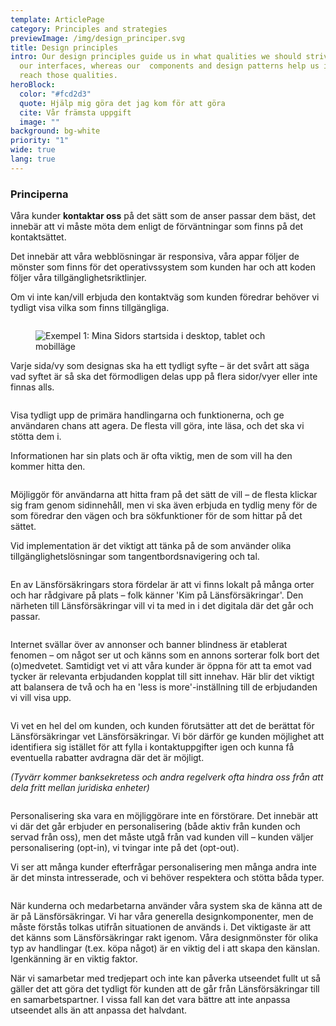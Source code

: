 ```yaml
---
template: ArticlePage
category: Principles and strategies
previewImage: /img/design_principer.svg
title: Design principles
intro: Our design principles guide us in what qualities we should strive for in
  our interfaces, whereas our  components and design patterns help us in how to
  reach those qualities.
heroBlock:
  color: "#fcd2d3"
  quote: Hjälp mig göra det jag kom för att göra
  cite: Vår främsta uppgift
  image: ""
background: bg-white
priority: "1"
wide: true
lang: true
---
```

### Principerna

<section>
<Collapse title="Upplevelsen är utformad för denna kanal"><div class="content"><div class="content">



<div class="ImageBlock ImageBlock__right"><div class="ImageBlock__content">

Våra kunder <strong>kontaktar oss</strong> på det sätt som de anser passar dem bäst, det innebär att vi måste möta dem enligt de förväntningar som finns på det kontaktsättet. 

Det innebär att våra webblösningar är responsiva, våra appar följer de mönster som finns för det operativssystem som kunden har och att koden följer våra tillgänglighetsriktlinjer.

Om vi inte kan/vill erbjuda den kontaktväg som kunden föredrar behöver vi tydligt visa vilka som finns tillgängliga.</div><div class="ImageBlock__object"><img class="ImageBlock__image" src="undefined" alt="" /></div></div>

<figure class="Image Image__background"><img src="/img/mis-startsida-responsiv.jpg" srcset="/img/mis-startsida-responsiv.jpg 2x" alt="Exempel 1: Mina Sidors startsida i desktop, tablet och mobilläge"><figcaption><div class="Image__caption"></div></figcaption></figure>
</div></Collapse>
<Collapse title="Varje sida har ett primärt syfte"><div class="content"><div class="content">



<div class="ImageBlock ImageBlock__right"><div class="ImageBlock__content">

Varje sida/vy som designas ska ha ett tydligt syfte – är det svårt att säga vad syftet är så ska det förmodligen delas upp på flera sidor/vyer eller inte finnas alls.</div><div class="ImageBlock__object"><img class="ImageBlock__image" src="undefined" alt="" /></div></div>

</div></Collapse>
<Collapse title="Handling och funktion före information"><div class="content"><div class="content">



<div class="ImageBlock ImageBlock__right"><div class="ImageBlock__content">

Visa tydligt upp de primära handlingarna och funktionerna, och ge användaren chans att agera. De flesta vill göra, inte läsa, och det ska vi stötta dem i.

Informationen har sin plats och är ofta viktig, men de som vill ha den kommer hitta den.</div><div class="ImageBlock__object"><img class="ImageBlock__image" src="undefined" alt="" /></div></div>

</div></Collapse>
<Collapse title="Alla hittar rätt på olika sätt"><div class="content"><div class="content">



<div class="ImageBlock ImageBlock__right"><div class="ImageBlock__content">

Möjliggör för användarna att hitta fram på det sätt de vill – de flesta klickar sig fram genom sidinnehåll, men vi ska även erbjuda en tydlig meny för de som föredrar den vägen och bra sökfunktioner för de som hittar på det sättet.

Vid implementation är det viktigt att tänka på de som använder olika tillgänglighetslösningar som tangentbordsnavigering och tal.</div><div class="ImageBlock__object"><img class="ImageBlock__image" src="undefined" alt="" /></div></div>

</div></Collapse>
<Collapse title="Styrkan i det personliga och lokala återspeglas i det digitala"><div class="content"><div class="content">



<div class="ImageBlock ImageBlock__right"><div class="ImageBlock__content">

En av Länsförsäkringars stora fördelar är att vi finns lokalt på många orter och har rådgivare på plats – folk känner 'Kim på Länsförsäkringar'. Den närheten till Länsförsäkringar vill vi ta med in i det digitala där det går och passar.</div><div class="ImageBlock__object"><img class="ImageBlock__image" src="undefined" alt="" /></div></div>

</div></Collapse>
<Collapse title="Relevanta, men få, erbjudanden i en naturlig kontext"><div class="content"><div class="content">



<div class="ImageBlock ImageBlock__right"><div class="ImageBlock__content">

Internet svällar över av annonser och banner blindness är etablerat fenomen – om något ser ut och känns som en annons sorterar folk bort det (o)medvetet. Samtidigt vet vi att våra kunder är öppna för att ta emot vad tycker är relevanta erbjudanden kopplat till sitt innehav. Här blir det viktigt att balansera de två och ha en 'less is more'-inställning till de erbjudanden vi vill visa upp.</div><div class="ImageBlock__object"><img class="ImageBlock__image" src="undefined" alt="" /></div></div>

</div></Collapse>
<Collapse title="Kunden möts utifrån det Länsförsäkringar vet, eller borde veta, om kunden"><div class="content"><div class="content">



<div class="ImageBlock ImageBlock__right"><div class="ImageBlock__content">

Vi vet en hel del om kunden, och kunden förutsätter att det de berättat för Länsförsäkringar vet Länsförsäkringar. Vi bör därför ge kunden möjlighet att identifiera sig istället för att fylla i kontaktuppgifter igen och kunna få eventuella rabatter avdragna där det är möjligt.

*(Tyvärr kommer banksekretess och andra regelverk ofta hindra oss från att dela fritt mellan juridiska enheter)*</div><div class="ImageBlock__object"><img class="ImageBlock__image" src="undefined" alt="" /></div></div>

</div></Collapse>
<Collapse title="Personalisering är alltid kundens val"><div class="content"><div class="content">



<div class="ImageBlock ImageBlock__right"><div class="ImageBlock__content">

Personalisering ska vara en möjliggörare inte en förstörare. Det innebär att vi där det går erbjuder en personalisering (både aktiv från kunden och servad från oss), men det måste utgå från vad kunden vill – kunden väljer personalisering (opt-in), vi tvingar inte på det (opt-out).

Vi ser att många kunder efterfrågar personalisering men många andra inte är det minsta intresserade, och vi behöver respektera och stötta båda typer.</div><div class="ImageBlock__object"><img class="ImageBlock__image" src="undefined" alt="" /></div></div>

</div></Collapse>
<Collapse title="Det ska kännas Länsförsäkringar"><div class="content"><div class="content">



<div class="ImageBlock ImageBlock__right"><div class="ImageBlock__content">

När kunderna och medarbetarna använder våra system ska de känna att de är på Länsförsäkringar. Vi har våra generella designkomponenter, men de måste förstås tolkas utifrån situationen de används i. Det viktigaste är att det känns som Länsförsäkringar rakt igenom. Våra designmönster för olika typ av handlingar (t.ex. köpa något) är en viktig del i att skapa den känslan. Igenkänning är en viktig faktor.

När vi samarbetar med tredjepart och inte kan påverka utseendet fullt ut så gäller det att göra det tydligt för kunden att de går från Länsförsäkringar till en samarbetspartner. I vissa fall kan det vara bättre att inte anpassa utseendet alls än att anpassa det halvdant.</div><div class="ImageBlock__object"><img class="ImageBlock__image" src="undefined" alt="" /></div></div>

</div></Collapse>
</section>

![]()

<figure class="Image Image__border"><img src="undefined" srcset="undefined 2x" alt=""><figcaption><div class="Image__caption"></div></figcaption></figure>